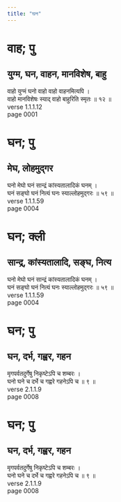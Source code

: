 ```yaml
---
title: "घन"
---
```


# वाह; पु
## युग्म, घन, वाहन, मानविशेष, बाहु
वाहो युग्मं घनो वाहो वाहो वाहनमित्यपि ।<br />वाहो मानविशेषः स्याद् वाहो बाहुरिति स्मृतः ॥ १२ ॥<br />verse 1.1.1.12<br />page 0001

# घन; पु
## मेघ, लोहमुद्गर
घनो मेघो घनं सान्द्रं कांस्यतालादिकं घनम् ।<br />घनं सङ्घो घनं नित्यं घनः स्याल्लोहमुद्गरः ॥ ५९ ॥<br />verse 1.1.1.59<br />page 0004

# घन; क्ली
## सान्द्र, कांस्यतालादि, सङ्घ, नित्य
घनो मेघो घनं सान्द्रं कांस्यतालादिकं घनम् ।<br />घनं सङ्घो घनं नित्यं घनः स्याल्लोहमुद्गरः ॥ ५९ ॥<br />verse 1.1.1.59<br />page 0004

# घन; पु
## घन, दर्भ, गह्वर, गहन
मृगपर्वतदुर्गेषु निकृष्टेऽपि च शम्बरः ।<br />घनो घने च दर्भे च गह्वरे गहनेऽपि च ॥ ९ ॥<br />verse 2.1.1.9<br />page 0008

# घन; पु
## घन, दर्भ, गह्वर, गहन
मृगपर्वतदुर्गेषु निकृष्टेऽपि च शम्बरः ।<br />घनो घने च दर्भे च गह्वरे गहनेऽपि च ॥ ९ ॥<br />verse 2.1.1.9<br />page 0008

